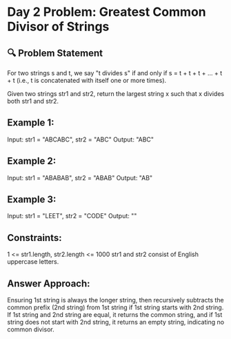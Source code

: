 # Day 2 Problem: Greatest Common Divisor of Strings

## 🔍 Problem Statement

For two strings s and t, we say "t divides s" if and only if s = t + t + t + ... + t + t (i.e., t is concatenated with itself one or more times).

Given two strings str1 and str2, return the largest string x such that x divides both str1 and str2.

 

## Example 1:
Input: str1 = "ABCABC", str2 = "ABC"
Output: "ABC"

## Example 2:
Input: str1 = "ABABAB", str2 = "ABAB"
Output: "AB"

## Example 3:
Input: str1 = "LEET", str2 = "CODE"
Output: ""
 

## Constraints:

1 <= str1.length, str2.length <= 1000
str1 and str2 consist of English uppercase letters.

## Answer Approach:
Ensuring 1st string is always the longer string, then recursively subtracts the common prefix (2nd string) from 1st string if 1st string starts with 2nd string. If 1st string and 2nd string are equal, it returns the common string, and if 1st string does not start with 2nd string, it returns an empty string, indicating no common divisor.
